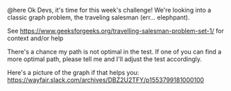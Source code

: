 @here Ok Devs, it's time for this week's challenge!  We're looking into a classic graph problem, the traveling salesman (err... elephpant).

See https://www.geeksforgeeks.org/travelling-salesman-problem-set-1/ for context and/or help

There's a chance my path is not optimal in the test.  If one of you can find a more optimal path, please tell me and I'll adjust the test accordingly.

Here's a picture of the graph if that helps you: https://wayfair.slack.com/archives/DBZ2U2TFY/p1553799181000100